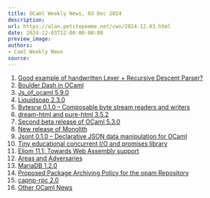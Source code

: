 ```yaml
---
title: OCaml Weekly News, 03 Dec 2024
description:
url: https://alan.petitepomme.net/cwn/2024.12.03.html
date: 2024-12-03T12:00:00-00:00
preview_image:
authors:
- Caml Weekly News
source:
---
```


<ol><li><a href="https://alan.petitepomme.net/cwn/2024.12.03.html#1">Good example of handwritten Lexer + Recursive Descent Parser?</a></li><li><a href="https://alan.petitepomme.net/cwn/2024.12.03.html#2">Boulder Dash in OCaml</a></li><li><a href="https://alan.petitepomme.net/cwn/2024.12.03.html#3">Js_of_ocaml 5.9.0</a></li><li><a href="https://alan.petitepomme.net/cwn/2024.12.03.html#4">Liquidsoap 2.3.0</a></li><li><a href="https://alan.petitepomme.net/cwn/2024.12.03.html#5">Bytesrw 0.1.0 – Composable byte stream readers and writers</a></li><li><a href="https://alan.petitepomme.net/cwn/2024.12.03.html#6">dream-html and pure-html 3.5.2</a></li><li><a href="https://alan.petitepomme.net/cwn/2024.12.03.html#7">Second beta release of OCaml 5.3.0</a></li><li><a href="https://alan.petitepomme.net/cwn/2024.12.03.html#8">New release of Monolith</a></li><li><a href="https://alan.petitepomme.net/cwn/2024.12.03.html#9">Jsont 0.1.0 – Declarative JSON data manipulation for OCaml</a></li><li><a href="https://alan.petitepomme.net/cwn/2024.12.03.html#10">Tiny educational concurrent I/O and promises library</a></li><li><a href="https://alan.petitepomme.net/cwn/2024.12.03.html#11">Eliom 11.1: Towards Web Assembly support</a></li><li><a href="https://alan.petitepomme.net/cwn/2024.12.03.html#12">Areas and Adversaries</a></li><li><a href="https://alan.petitepomme.net/cwn/2024.12.03.html#13">MariaDB 1.2.0</a></li><li><a href="https://alan.petitepomme.net/cwn/2024.12.03.html#14">Proposed Package Archiving Policy for the opam Repository</a></li><li><a href="https://alan.petitepomme.net/cwn/2024.12.03.html#15">capnp-rpc 2.0</a></li><li><a href="https://alan.petitepomme.net/cwn/2024.12.03.html#16">Other OCaml News</a></li></ol>
